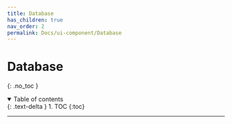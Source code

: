 ```yaml
---
title: Database
has_children: true
nav_order: 2
permalink: Docs/ui-component/Database
---
```


# Database
{: .no_toc }

<details open markdown="block">
  <summary>
    Table of contents
  </summary>
  {: .text-delta }
1. TOC
{:toc}
</details>

---
